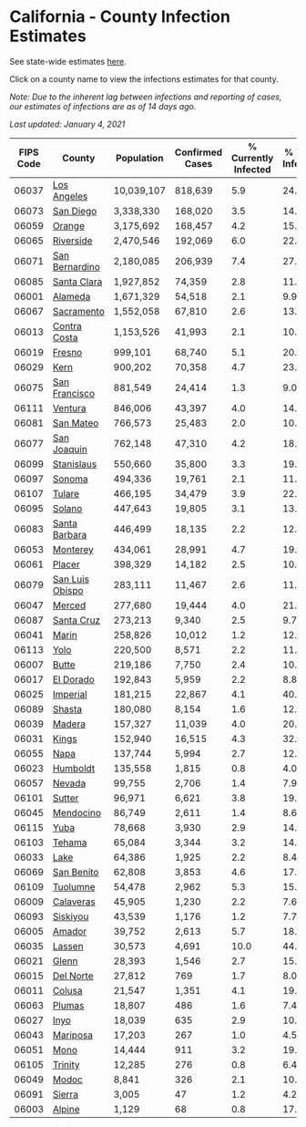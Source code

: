 # California - County Infection Estimates

See state-wide estimates [here](/infections/us-ca).

Click on a county name to view the infections estimates for that county.

*Note: Due to the inherent lag between infections and reporting of cases, our estimates of infections are as of 14 days ago.*

*Last updated: January 4, 2021*

|   FIPS Code |                             County |   Population |   Confirmed Cases |   % Currently Infected |   % Total Infected |
|-------------|------------------------------------|--------------|-------------------|------------------------|--------------------|
|       06037 |         [Los Angeles](los-angeles) |   10,039,107 |           818,639 |                    5.9 |               24.4 |
|       06073 |             [San Diego](san-diego) |    3,338,330 |           168,020 |                    3.5 |               14.5 |
|       06059 |                   [Orange](orange) |    3,175,692 |           168,457 |                    4.2 |               15.6 |
|       06065 |             [Riverside](riverside) |    2,470,546 |           192,069 |                    6.0 |               22.9 |
|       06071 |   [San Bernardino](san-bernardino) |    2,180,085 |           206,939 |                    7.4 |               27.3 |
|       06085 |         [Santa Clara](santa-clara) |    1,927,852 |            74,359 |                    2.8 |               11.5 |
|       06001 |                 [Alameda](alameda) |    1,671,329 |            54,518 |                    2.1 |                9.9 |
|       06067 |           [Sacramento](sacramento) |    1,552,058 |            67,810 |                    2.6 |               13.0 |
|       06013 |       [Contra Costa](contra-costa) |    1,153,526 |            41,993 |                    2.1 |               10.9 |
|       06019 |                   [Fresno](fresno) |      999,101 |            68,740 |                    5.1 |               20.4 |
|       06029 |                       [Kern](kern) |      900,202 |            70,358 |                    4.7 |               23.8 |
|       06075 |     [San Francisco](san-francisco) |      881,549 |            24,414 |                    1.3 |                9.0 |
|       06111 |                 [Ventura](ventura) |      846,006 |            43,397 |                    4.0 |               14.4 |
|       06081 |             [San Mateo](san-mateo) |      766,573 |            25,483 |                    2.0 |               10.4 |
|       06077 |         [San Joaquin](san-joaquin) |      762,148 |            47,310 |                    4.2 |               18.7 |
|       06099 |           [Stanislaus](stanislaus) |      550,660 |            35,800 |                    3.3 |               19.7 |
|       06097 |                   [Sonoma](sonoma) |      494,336 |            19,761 |                    2.1 |               11.8 |
|       06107 |                   [Tulare](tulare) |      466,195 |            34,479 |                    3.9 |               22.6 |
|       06095 |                   [Solano](solano) |      447,643 |            19,805 |                    3.1 |               13.1 |
|       06083 |     [Santa Barbara](santa-barbara) |      446,499 |            18,135 |                    2.2 |               12.7 |
|       06053 |               [Monterey](monterey) |      434,061 |            28,991 |                    4.7 |               19.3 |
|       06061 |                   [Placer](placer) |      398,329 |            14,182 |                    2.5 |               10.4 |
|       06079 | [San Luis Obispo](san-luis-obispo) |      283,111 |            11,467 |                    2.6 |               11.6 |
|       06047 |                   [Merced](merced) |      277,680 |            19,444 |                    4.0 |               21.4 |
|       06087 |           [Santa Cruz](santa-cruz) |      273,213 |             9,340 |                    2.5 |                9.7 |
|       06041 |                     [Marin](marin) |      258,826 |            10,012 |                    1.2 |               12.9 |
|       06113 |                       [Yolo](yolo) |      220,500 |             8,571 |                    2.2 |               11.5 |
|       06007 |                     [Butte](butte) |      219,186 |             7,750 |                    2.4 |               10.0 |
|       06017 |             [El Dorado](el-dorado) |      192,843 |             5,959 |                    2.2 |                8.8 |
|       06025 |               [Imperial](imperial) |      181,215 |            22,867 |                    4.1 |               40.0 |
|       06089 |                   [Shasta](shasta) |      180,080 |             8,154 |                    1.6 |               12.7 |
|       06039 |                   [Madera](madera) |      157,327 |            11,039 |                    4.0 |               20.5 |
|       06031 |                     [Kings](kings) |      152,940 |            16,515 |                    4.3 |               32.7 |
|       06055 |                       [Napa](napa) |      137,744 |             5,994 |                    2.7 |               12.6 |
|       06023 |               [Humboldt](humboldt) |      135,558 |             1,815 |                    0.8 |                4.0 |
|       06057 |                   [Nevada](nevada) |       99,755 |             2,706 |                    1.4 |                7.9 |
|       06101 |                   [Sutter](sutter) |       96,971 |             6,621 |                    3.8 |               19.9 |
|       06045 |             [Mendocino](mendocino) |       86,749 |             2,611 |                    1.4 |                8.6 |
|       06115 |                       [Yuba](yuba) |       78,668 |             3,930 |                    2.9 |               14.7 |
|       06103 |                   [Tehama](tehama) |       65,084 |             3,344 |                    3.2 |               14.3 |
|       06033 |                       [Lake](lake) |       64,386 |             1,925 |                    2.2 |                8.4 |
|       06069 |           [San Benito](san-benito) |       62,808 |             3,853 |                    4.6 |               17.9 |
|       06109 |               [Tuolumne](tuolumne) |       54,478 |             2,962 |                    5.3 |               15.4 |
|       06009 |             [Calaveras](calaveras) |       45,905 |             1,230 |                    2.2 |                7.6 |
|       06093 |               [Siskiyou](siskiyou) |       43,539 |             1,176 |                    1.2 |                7.7 |
|       06005 |                   [Amador](amador) |       39,752 |             2,613 |                    5.7 |               18.4 |
|       06035 |                   [Lassen](lassen) |       30,573 |             4,691 |                   10.0 |               44.7 |
|       06021 |                     [Glenn](glenn) |       28,393 |             1,546 |                    2.7 |               15.9 |
|       06015 |             [Del Norte](del-norte) |       27,812 |               769 |                    1.7 |                8.0 |
|       06011 |                   [Colusa](colusa) |       21,547 |             1,351 |                    4.1 |               19.0 |
|       06063 |                   [Plumas](plumas) |       18,807 |               486 |                    1.6 |                7.4 |
|       06027 |                       [Inyo](inyo) |       18,039 |               635 |                    2.9 |               10.9 |
|       06043 |               [Mariposa](mariposa) |       17,203 |               267 |                    1.0 |                4.5 |
|       06051 |                       [Mono](mono) |       14,444 |               911 |                    3.2 |               19.3 |
|       06105 |                 [Trinity](trinity) |       12,285 |               276 |                    0.8 |                6.4 |
|       06049 |                     [Modoc](modoc) |        8,841 |               326 |                    2.1 |               10.3 |
|       06091 |                   [Sierra](sierra) |        3,005 |                47 |                    1.2 |                4.2 |
|       06003 |                   [Alpine](alpine) |        1,129 |                68 |                    0.8 |               17.9 |